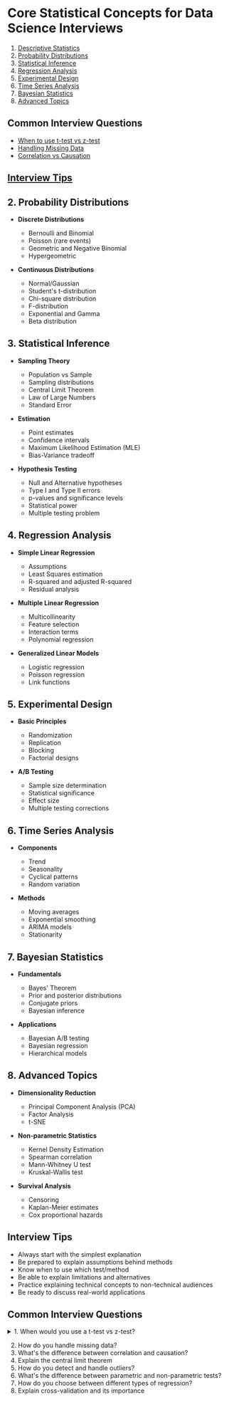 # Core Statistical Concepts for Data Science Interviews

1. [Descriptive Statistics](./1_descriptive_statistics/)
2. [Probability Distributions](./2_probability_distributions/)
3. [Statistical Inference]()
4. [Regression Analysis]()
5. [Experimental Design]()
6. [Time Series Analysis]()
7. [Bayesian Statistics]()
8. [Advanced Topics]()

## Common Interview Questions
- [When to use t-test vs z-test](./common-questions/t-test-vs-z-test.md)
- [Handling Missing Data](./common-questions/missing-data.md)
- [Correlation vs Causation](./common-questions/correlation-causation.md)

## [Interview Tips](./interview-tips.md)


## 2. Probability Distributions
- **Discrete Distributions**
  - Bernoulli and Binomial
  - Poisson (rare events)
  - Geometric and Negative Binomial
  - Hypergeometric

- **Continuous Distributions**
  - Normal/Gaussian
  - Student's t-distribution
  - Chi-square distribution
  - F-distribution
  - Exponential and Gamma
  - Beta distribution

## 3. Statistical Inference
- **Sampling Theory**
  - Population vs Sample
  - Sampling distributions
  - Central Limit Theorem
  - Law of Large Numbers
  - Standard Error

- **Estimation**
  - Point estimates
  - Confidence intervals
  - Maximum Likelihood Estimation (MLE)
  - Bias-Variance tradeoff

- **Hypothesis Testing**
  - Null and Alternative hypotheses
  - Type I and Type II errors
  - p-values and significance levels
  - Statistical power
  - Multiple testing problem

## 4. Regression Analysis
- **Simple Linear Regression**
  - Assumptions
  - Least Squares estimation
  - R-squared and adjusted R-squared
  - Residual analysis

- **Multiple Linear Regression**
  - Multicollinearity
  - Feature selection
  - Interaction terms
  - Polynomial regression

- **Generalized Linear Models**
  - Logistic regression
  - Poisson regression
  - Link functions

## 5. Experimental Design
- **Basic Principles**
  - Randomization
  - Replication
  - Blocking
  - Factorial designs

- **A/B Testing**
  - Sample size determination
  - Statistical significance
  - Effect size
  - Multiple testing corrections

## 6. Time Series Analysis
- **Components**
  - Trend
  - Seasonality
  - Cyclical patterns
  - Random variation

- **Methods**
  - Moving averages
  - Exponential smoothing
  - ARIMA models
  - Stationarity

## 7. Bayesian Statistics
- **Fundamentals**
  - Bayes' Theorem
  - Prior and posterior distributions
  - Conjugate priors
  - Bayesian inference

- **Applications**
  - Bayesian A/B testing
  - Bayesian regression
  - Hierarchical models

## 8. Advanced Topics
- **Dimensionality Reduction**
  - Principal Component Analysis (PCA)
  - Factor Analysis
  - t-SNE

- **Non-parametric Statistics**
  - Kernel Density Estimation
  - Spearman correlation
  - Mann-Whitney U test
  - Kruskal-Wallis test

- **Survival Analysis**
  - Censoring
  - Kaplan-Meier estimates
  - Cox proportional hazards

## Interview Tips
- Always start with the simplest explanation
- Be prepared to explain assumptions behind methods
- Know when to use which test/method
- Be able to explain limitations and alternatives
- Practice explaining technical concepts to non-technical audiences
- Be ready to discuss real-world applications



## Common Interview Questions
<details>
<summary>1. When would you use a t-test vs z-test?</summary>
<br>
Let me break down the key differences between t-tests and z-tests and explain when to use each one:

Key Distinctions:

1. Population Standard Deviation
- Z-test: Used when we KNOW the population standard deviation (σ)
- T-test: Used when we DON'T know the population standard deviation and must estimate it using sample standard deviation (s)

2. Sample Size
- Z-test: Generally used for large samples (n > 30)
- T-test: Better for small samples (n < 30) because it accounts for the extra uncertainty in estimating the standard deviation

3. Distribution
- Z-test: Assumes data follows a normal distribution
- T-test: Uses Student's t-distribution, which has heavier tails than normal distribution to account for additional uncertainty

Here's a practical example:

Scenario 1: Quality Control in Large Manufacturing Plant
- Testing widget weights
- Years of historical data available
- Known population standard deviation
- Large daily samples
→ Use Z-test because you know σ and have large samples

Scenario 2: Medical Research Study
- Testing new drug effectiveness
- Small patient group (n=20)
- No known population standard deviation
- Need to estimate variance from sample
→ Use T-test because of small sample size and unknown σ

Common Interview Follow-up Questions:
1. Why does the t-distribution have heavier tails than normal distribution?
   - Because it accounts for the additional uncertainty in estimating the standard deviation
   
### Heavier Tails of T-Distribution

The t-distribution is defined as:

$t = \frac{Z}{\sqrt{V/n}}$

where:
- Z follows N(0,1)
- V follows χ²(n) (chi-square with n degrees of freedom)
- Z and V are independent

The probability density function (PDF) of t-distribution with ν degrees of freedom is:

$f(t) = \frac{\Gamma(\frac{\nu + 1}{2})}{\sqrt{\nu\pi}\Gamma(\frac{\nu}{2})}(1 + \frac{t^2}{\nu})^{-\frac{\nu + 1}{2}}$

Compare this to the normal distribution PDF:

$f(x) = \frac{1}{\sqrt{2\pi}}e^{-\frac{x^2}{2}}$

The key difference is in the tails:
- Normal distribution: Decays as $e^{-x^2/2}$
- t-distribution: Decays as $x^{-(\nu+1)}$

For small ν, the polynomial decay of t-distribution is slower than the exponential decay of normal distribution, resulting in heavier tails.


2. What happens to the t-distribution as sample size increases?
   - It approaches the normal distribution (degrees of freedom increase)

### 2. Convergence to Normal Distribution

As n → ∞, we can prove convergence using:

1. The Central Limit Theorem for V/n:
   $\frac{V/n - 1}{\sqrt{2/n}} \xrightarrow{d} N(0,1)$

2. Therefore, as n → ∞:
   $\sqrt{V/n} \xrightarrow{p} 1$

3. Thus:
   $t = \frac{Z}{\sqrt{V/n}} \xrightarrow{d} Z \sim N(0,1)$

This convergence can be quantified:
- For ν = 1: Cauchy distribution (undefined moments)
- For ν = 2: No fourth moment
- For ν = 3: No third moment
- As ν increases: Moments exist up to order ν-1
- As ν → ∞: All moments exist and match normal distribution




3. Can you use a t-test when you know the population standard deviation?
   - Yes, but it's less powerful than a z-test in this case


### 3. Power Analysis of T-test vs Z-test

The power function for a z-test:
$\pi_Z(\mu) = 1 - \Phi(z_{α/2} - \frac{\mu - \mu_0}{\sigma/\sqrt{n}}) + \Phi(-z_{α/2} - \frac{\mu - \mu_0}{\sigma/\sqrt{n}})$

The power function for a t-test:
$\pi_T(\mu) = 1 - F_t(t_{α/2,n-1} - \frac{\mu - \mu_0}{s/\sqrt{n}}) + F_t(-t_{α/2,n-1} - \frac{\mu - \mu_0}{s/\sqrt{n}})$

where:
- Φ is the standard normal CDF
- F_t is the t-distribution CDF
- z_{α/2} is the normal critical value
- t_{α/2,n-1} is the t critical value

The z-test is more powerful because:
1. |z_{α/2}| < |t_{α/2,n-1}| for any α and n
2. Using known σ eliminates estimation uncertainty
3. Therefore: $\pi_Z(\mu) > \pi_T(\mu)$ for any μ ≠ μ₀

Quantitatively, for α = 0.05:
- n = 10: t-test needs ~10% larger sample size for same power
- n = 30: Difference reduces to ~3%
- n > 100: Difference becomes negligible (<1%)


</details>

2. How do you handle missing data?
3. What's the difference between correlation and causation?
4. Explain the central limit theorem
5. How do you detect and handle outliers?
6. What's the difference between parametric and non-parametric tests?
7. How do you choose between different types of regression?
8. Explain cross-validation and its importance